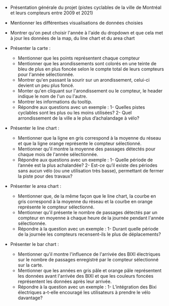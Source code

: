 * Présentation générale du projet (pistes cyclables de la ville de Montréal et leurs compteurs entre 2009 et 2021)

* Mentionner les différentses visualisations de données choisies

* Montrer qu'on peut choisir l'année à l'aide du dropdown et que cela met à jour les données de la map, du line chart et du area chart

* Présenter la carte :
	* Mentionner que les points représentent chaque compteur
	* Mentionner que les arondissements sont colorés en une teinte de bleu de plus en plus foncée selon le compte total de leurs compteurs pour l'année sélectionnée.
	* Montrer qu'en passant la sourir sur un arondissement, celui-ci devient un peu plus foncé.
	* Monter qu'en cliquant sur l'arondissement ou le compteur, le header indique le nom de l'un ou l'autre.
	* Montrer les informations du tooltip.
	* Répondre aux questions avec un exemple : 1- Quelles pistes cyclables sont les plus ou les moins utilisées? 2- Quel arrondissement de la ville a le plus d’achalandage à vélo?
	
* Présenter le line chart :
	* Mentionner que la ligne en gris correspond à la moyenne du réseau et que la ligne orange représente le compteur sélectionné.
	* Mentionner qu'il montre la moyenne des passages détectés pour chaque mois de l'année sélectionnée.
	* Répondre aux questions avec un exemple : 1- Quelle période de l’année est la plus achalandée? 2- Est-ce qu’il existe des périodes sans aucun vélo (ou une utilisation très basse), permettant de fermer la piste pour des travaux?

* Présenter le area chart :
	* Mentionner que, de la même façon que le line chart, la courbe en gris correspond à la moyenne du réseau et la courbe en orange représente le compteur sélectionné.
	* Mentionner qu'il présente le nombre de passages détectés par un compteur en moyenne à chaque heure de la journée pendant l'année sélectionnée.
	* Répondre à la question avec un exemple : 1- Durant quelle période de la journée les compteurs recensent-ils le plus de déplacements?
	
* Présenter le bar chart :
	* Mentionner qu'il montre l'influence de l'arrivée des BIXI électriques sur le nombre de passages enregistré par le compteur sélectionné sur la carte.
	* Mentionner que les années en gris pâle et orange pâle représentent les données avant l'arrivée des BIXI et que les couleurs foncées représentent les données après leur arrivée.
	* Répondre à la question avec un exemple : 1- L’intégration des Bixi électriques a-t-elle encouragé les utilisateurs à prendre le vélo davantage?

